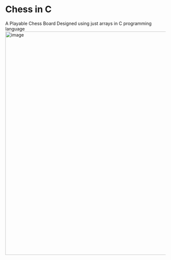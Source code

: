 # Chess in C
A Playable Chess Board Designed using just arrays in C programming language
<img width="1149" height="704" alt="image" src="https://github.com/user-attachments/assets/4f55d681-1eca-45e1-bf0b-2150abbea158" />
